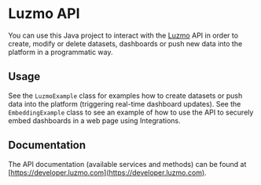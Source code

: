 # Luzmo API

You can use this Java project to interact with the [Luzmo](https://luzmo.com) API in order to create, modify or delete datasets, dashboards or push new data into the platform in a programmatic way.

## Usage

See the `LuzmoExample` class for examples how to create datasets or push data into the platform (triggering real-time dashboard updates).
See the `EmbeddingExample` class to see an example of how to use the API to securely embed dashboards in a web page using Integrations.

## Documentation

The API documentation (available services and methods) can be found at [https://developer.luzmo.com](https://developer.luzmo.com).
